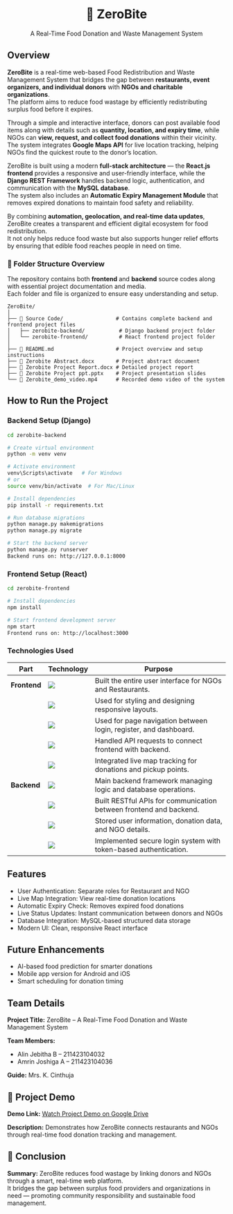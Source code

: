<h1 align="center">🍴 ZeroBite</h1>
<p align="center">A Real-Time Food Donation and Waste Management System</p>


## Overview
**ZeroBite** is a real-time web-based Food Redistribution and Waste Management System that bridges the gap between **restaurants, event organizers, and individual donors** with **NGOs and charitable organizations**.  
The platform aims to reduce food wastage by efficiently redistributing surplus food before it expires.

Through a simple and interactive interface, donors can post available food items along with details such as **quantity, location, and expiry time**, while NGOs can **view, request, and collect food donations** within their vicinity.  
The system integrates **Google Maps API** for live location tracking, helping NGOs find the quickest route to the donor’s location.

ZeroBite is built using a modern **full-stack architecture** — the **React.js frontend** provides a responsive and user-friendly interface, while the **Django REST Framework** handles backend logic, authentication, and communication with the **MySQL database**.  
The system also includes an **Automatic Expiry Management Module** that removes expired donations to maintain food safety and reliability.

By combining **automation, geolocation, and real-time data updates**, ZeroBite creates a transparent and efficient digital ecosystem for food redistribution.  
It not only helps reduce food waste but also supports hunger relief efforts by ensuring that edible food reaches people in need on time.

### 📂 Folder Structure Overview

The repository contains both **frontend** and **backend** source codes along with essential project documentation and media.  
Each folder and file is organized to ensure easy understanding and setup.

```
ZeroBite/
│
├── 📁 Source Code/                 # Contains complete backend and frontend project files
│   ├── zerobite-backend/           # Django backend project folder
│   └── zerobite-frontend/          # React frontend project folder
│
├── 📄 README.md                    # Project overview and setup instructions
├── 📄 Zerobite Abstract.docx       # Project abstract document
├── 📄 Zerobite Project Report.docx # Detailed project report
├── 📄 Zerobite Project ppt.pptx    # Project presentation slides
└── 🎥 Zerobite_demo_video.mp4      # Recorded demo video of the system
```

## How to Run the Project

### Backend Setup (Django)
```bash
cd zerobite-backend

# Create virtual environment
python -m venv venv

# Activate environment
venv\Scripts\activate   # For Windows
# or
source venv/bin/activate  # For Mac/Linux

# Install dependencies
pip install -r requirements.txt

# Run database migrations
python manage.py makemigrations
python manage.py migrate

# Start the backend server
python manage.py runserver
Backend runs on: http://127.0.0.1:8000
```
### Frontend Setup (React)
```bash
cd zerobite-frontend

# Install dependencies
npm install

# Start frontend development server
npm start
Frontend runs on: http://localhost:3000
```
### Technologies Used
| **Part**     | **Technology**                                                                                          | **Purpose**                                        |
| ------------ | ------------------------------------------------------------------------------------------------------- | ------------------------------------------------------------------ |
| **Frontend** | <img src="https://img.shields.io/badge/React-blue?logo=react&logoColor=white" />                        | Built the entire user interface for NGOs and Restaurants.          |
|              | <img src="https://img.shields.io/badge/SCSS-pink?logo=sass&logoColor=white" />                          | Used for styling and designing responsive layouts.                 |
|              | <img src="https://img.shields.io/badge/React%20Router%20DOM-orange?logo=reactrouter&logoColor=white" /> | Used for page navigation between login, register, and dashboard.   |
|              | <img src="https://img.shields.io/badge/Axios-5A29E4?logo=axios&logoColor=white" />                      | Handled API requests to connect frontend with backend.             |
|              | <img src="https://img.shields.io/badge/Google%20Maps%20API-lightgrey?logo=googlemaps&logoColor=blue" /> | Integrated live map tracking for donations and pickup points.      |
| **Backend**  | <img src="https://img.shields.io/badge/Django-green?logo=django&logoColor=white" />                     | Main backend framework managing logic and database operations.     |
|              | <img src="https://img.shields.io/badge/Django%20REST%20Framework-red?logo=django&logoColor=white" />    | Built RESTful APIs for communication between frontend and backend. |
|              | <img src="https://img.shields.io/badge/MySQL-blue?logo=mysql&logoColor=white" />                        | Stored user information, donation data, and NGO details.           |
|              | <img src="https://img.shields.io/badge/JWT-orange?logo=jsonwebtokens&logoColor=white" />                | Implemented secure login system with token-based authentication.   |


## Features
- User Authentication: Separate roles for Restaurant and NGO
- Live Map Integration: View real-time donation locations
- Automatic Expiry Check: Removes expired food donations
- Live Status Updates: Instant communication between donors and NGOs
- Database Integration: MySQL-based structured data storage
- Modern UI: Clean, responsive React interface
  

## Future Enhancements
- AI-based food prediction for smarter donations
- Mobile app version for Android and iOS
- Smart scheduling for donation timing


## Team Details
**Project Title:** ZeroBite – A Real-Time Food Donation and Waste Management System

**Team Members:**  
- Alin Jebitha B – 211423104032  
- Amrin Joshiga A – 211423104036

**Guide:** Mrs. K. Cinthuja

## 🎥 Project Demo
**Demo Link:** [Watch Project Demo on Google Drive](https://drive.google.com/file/d/1fdRRJz4JECmPX2tRPfO3uw02Nh5NtvAM/view?usp=drive_link)  

**Description:** Demonstrates how ZeroBite connects restaurants and NGOs through real-time food donation tracking and management.


## 🧾 Conclusion
**Summary:** ZeroBite reduces food wastage by linking donors and NGOs through a smart, real-time web platform.  
It bridges the gap between surplus food providers and organizations in need — promoting community responsibility and sustainable food management.

